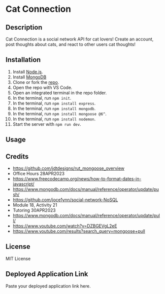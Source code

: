 # Cat Connection

## Description

Cat Connection is a social network API for cat lovers!  Create an account, post thoughts about cats, and react to other users cat thoughts! 

## Installation

1. Install [Node.js](https://nodejs.org/en).
2. Install [MongoDB](https://www.mongodb.com/docs/manual/installation/)
3. Clone or fork the [repo](https://github.com/scelsic2/cat-connect).
4. Open the repo with VS Code.
5. Open an integrated terminal in the repo folder.
6. In the terminal, run `npm init`.
7. In the terminal, run `npm install express`.
8. In the terminal, run `npm install mongodb`.
9. In the terminal, run `npm install mongoose @6^`.
10. In the terminal, run `npm install nodemon`.
11. Start the server with `npm run dev`.

## Usage


## Credits

- https://github.com/jdtdesigns/rut_mongoose_overview
- Office Hours 28APR2023
- https://www.freecodecamp.org/news/how-to-format-dates-in-javascript/
- https://www.mongodb.com/docs/manual/reference/operator/update/push/
- https://github.com/joce1ynn/social-network-NoSQL
- Module 18, Activity 21
- Tutoring 30APR2023
- https://www.mongodb.com/docs/manual/reference/operator/update/pull/
- https://www.youtube.com/watch?v=DZBGEVgL2eE
- https://www.youtube.com/results?search_query=mongoose+pull
 
## License

MIT License

## Deployed Application Link

Paste your deployed application link here.